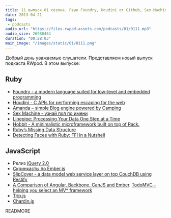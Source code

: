 ```yaml
---
title: 11 выпуск 01 сезона. Язык Foundry, Houdini от Github, Sex Machine, Hobbit, jQuery 2.0, SlipCover и прочее
date: 2013-04-21
tags:
 - podcasts
audio_url: "https://files.rwpod-assets.com/podcasts/01/0111.mp3"
audio_size: 26980464
duration: "00:28:03"
main_image: "/images/static/01/0111.png"
---
```


Добрый день уважаемые слушатели. Представляем новый выпуск подкаста RWpod. В этом выпуске:

## Ruby

 - [Foundry - a modern language suited for low-level and embedded programming](http://foundry-lang.org/)
 - [Houdini - C APIs for performing escaping for the web](https://github.com/blog/1475-escape-velocity)
 - [Amanda – simple Blog engine powered by Camping](https://bitbucket.org/atog/amanda)
 - [Sex Machine - узнай пол по имени](https://github.com/bmuller/sexmachine)
 - [Linepipe: Processing Your Data One Step at a Time](http://wimdu.github.io/blog/2013/04/16/linepipe-processing-your-data-one-step-at-a-time/)
 - [Hobbit - A minimalistic microframework built on top of Rack.](https://github.com/patriciomacadden/hobbit)
 - [Ruby’s Missing Data Structure](http://rubysource.com/rubys-missing-data-structure/)
 - [Detecting Faces with Ruby: FFI in a Nutshell](http://rubysource.com/detecting-faces-with-ruby-ffi-in-a-nutshell/)

## JavaScript

 - Релиз [jQuery 2.0](http://blog.jquery.com/2013/04/18/jquery-2-0-released/)
 - [Скринкасты по Ember.js](http://ember101.com/videos/001-intro-and-binding-data-to-templates/)
 - [SlipCover - a data model web service layer on top CouchDB using Restify](https://github.com/plus3network/slipcover)
 - [A Comparison of Angular, Backbone, CanJS and Ember](http://sporto.github.io/blog/2013/04/12/comparison-angular-backbone-can-ember/). [TodoMVC - helping you select an MV* framework](http://todomvc.com/)
 - [Trip.js](http://eragonj.github.io/Trip.js/)
 - [Chardin.js](http://heelhook.github.io/chardin.js/)


READMORE
